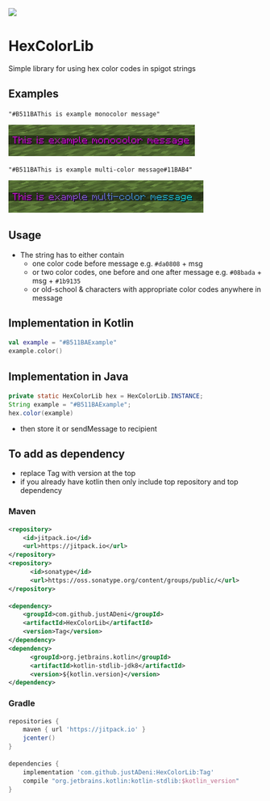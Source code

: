 [![](https://jitpack.io/v/justADeni/HexColorLib.svg)](https://jitpack.io/#justADeni/HexColorLib)
# HexColorLib
Simple library for using hex color codes in spigot strings
## Examples
`"#B511BAThis is example monocolor message"`

![monocolor](https://github.com/justADeni/HexColorLib/blob/master/src/resources/monocolor.png?raw=true)

`"#B511BAThis is example multi-color message#11BAB4"`

![monocolor](https://github.com/justADeni/HexColorLib/blob/master/src/resources/multicolor.png?raw=true)
## Usage
- The string has to either contain
    - one color code before message e.g. `#da0808` + msg
    - or two color codes, one before and one after message e.g. `#08bada` + msg + `#1b9135`
    - or old-school & characters with appropriate color codes anywhere in message

## Implementation in Kotlin
```kotlin
val example = "#B511BAExample"
example.color()
```
## Implementation in Java
```java
private static HexColorLib hex = HexColorLib.INSTANCE;
String example = "#B511BAExample";
hex.color(example)
```
- then store it or sendMessage to recipient
## To add as dependency
- replace Tag with version at the top
- if you already have kotlin then only include top repository and top dependency
### Maven
```xml
<repository>
	<id>jitpack.io</id>
	<url>https://jitpack.io</url>
</repository>
<repository>
      <id>sonatype</id>
      <url>https://oss.sonatype.org/content/groups/public/</url>
</repository>
  
<dependency>
	<groupId>com.github.justADeni</groupId>
	<artifactId>HexColorLib</artifactId>
	<version>Tag</version>
</dependency>
<dependency>
      <groupId>org.jetbrains.kotlin</groupId>
      <artifactId>kotlin-stdlib-jdk8</artifactId>
      <version>${kotlin.version}</version>
</dependency>
```

### Gradle
```gradle
repositories {
	maven { url 'https://jitpack.io' }
	jcenter()
}

dependencies {
	implementation 'com.github.justADeni:HexColorLib:Tag'
	compile "org.jetbrains.kotlin:kotlin-stdlib:$kotlin_version"
}
```
